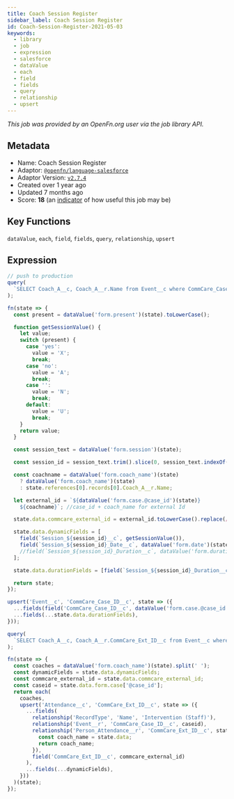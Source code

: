 ```yaml
---
title: Coach Session Register
sidebar_label: Coach Session Register
id: Coach-Session-Register-2021-05-03
keywords:
  - library
  - job
  - expression
  - salesforce
  - dataValue
  - each
  - field
  - fields
  - query
  - relationship
  - upsert
---
```


<em>This job was provided by an OpenFn.org user via the job library API.</em>

## Metadata

- Name: Coach Session Register
- Adaptor: [`@openfn/language-salesforce`](https://www.github.com/openfn/language-salesforce)
- Adaptor Version: [`v2.7.4`](https://www.github.com/openfn/language-salesforce/releases/tag/v2.7.4)
- Created over 1 year ago
- Updated 7 months ago
- Score: <b>18</b> (an [indicator](/adaptors/library/#library-scores) of how useful this job may be)

## Key Functions

`dataValue`, `each`, `field`, `fields`, `query`, `relationship`, `upsert`

## Expression

```js
// push to production
query(
  `SELECT Coach_A__c, Coach_A__r.Name from Event__c where CommCare_Case_ID__c = '${state.data.form.case['@case_id']}'`
);

fn(state => {
  const present = dataValue('form.present')(state).toLowerCase();

  function getSessionValue() {
    let value;
    switch (present) {
      case 'yes':
        value = 'X';
        break;
      case 'no':
        value = 'A';
        break;
      case '':
        value = 'N';
        break;
      default:
        value = 'U';
        break;
    }
    return value;
  }

  const session_text = dataValue('form.session')(state);

  const session_id = session_text.trim().slice(0, session_text.indexOf(' ')).slice(1);

  const coachname = dataValue('form.coach_name')(state)
    ? dataValue('form.coach_name')(state)
    : state.references[0].records[0].Coach_A__r.Name;

  let external_id = `${dataValue('form.case.@case_id')(state)}
    ${coachname}`; //case_id + coach_name for external Id

  state.data.commcare_external_id = external_id.toLowerCase().replace(/\s/g, '').trim();

  state.data.dynamicFields = [
    field(`Session_${session_id}__c`, getSessionValue()),
    field(`Session_${session_id}_Date__c`, dataValue('form.date')(state)),
    //field(`Session_${session_id}_Duration__c`, dataValue('form.duration')(state)), //NOTE: Duration fields don't exist in SF?
  ];

  state.data.durationFields = [field(`Session_${session_id}_Duration__c`, dataValue('form.duration')(state))];

  return state;
});

upsert('Event__c', 'CommCare_Case_ID__c', state => ({
  ...fields(field('CommCare_Case_ID__c', dataValue('form.case.@case_id'))),
  ...fields(...state.data.durationFields),
}));

query(
  `SELECT Coach_A__c, Coach_A__r.CommCare_Ext_ID__c from Event__c where CommCare_Case_ID__c = '${state.data.form.case['@case_id']}'`
);

fn(state => {
  const coaches = dataValue('form.coach_name')(state).split(' ');
  const dynamicFields = state.data.dynamicFields;
  const commcare_external_id = state.data.commcare_external_id;
  const caseid = state.data.form.case['@case_id'];
  return each(
    coaches,
    upsert('Attendance__c', 'CommCare_Ext_ID__c', state => ({
      ...fields(
        relationship('RecordType', 'Name', 'Intervention (Staff)'),
        relationship('Event__r', 'CommCare_Case_ID__c', caseid),
        relationship('Person_Attendance__r', 'CommCare_Ext_ID__c', state => {
          const coach_name = state.data;
          return coach_name;
        }),
        field('CommCare_Ext_ID__c', commcare_external_id)
      ),
      ...fields(...dynamicFields),
    }))
  )(state);
});

```